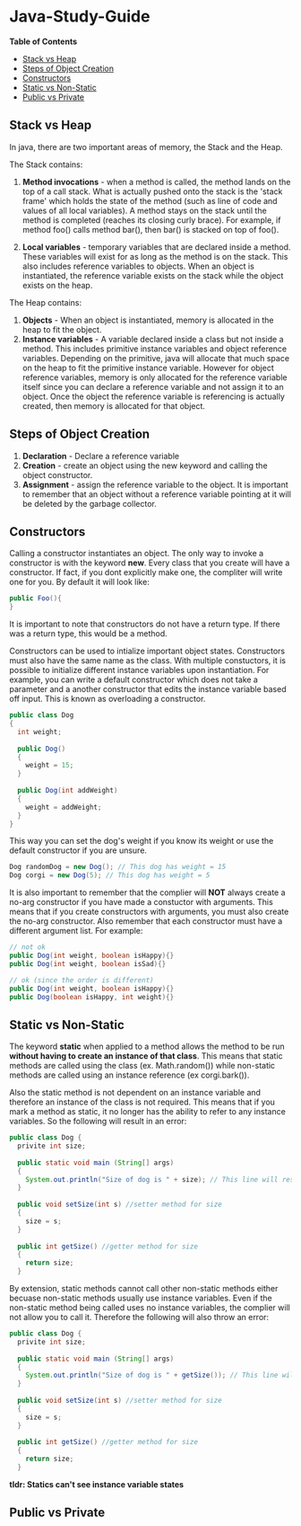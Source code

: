 # Java-Study-Guide

**Table of Contents**

- [Stack vs Heap](#stack-vs-heap)
- [Steps of Object Creation](#steps-of-object-creation)
- [Constructors](#constructors)
- [Static vs Non-Static](#static-vs-non-static)
- [Public vs Private](#public-vs-private)

## Stack vs Heap

In java, there are two important areas of memory, the Stack and the Heap. 

The Stack contains:

1. **Method invocations** - when a method is called, the method lands on the top of a call stack. What is actually pushed onto the stack is the 'stack frame' which holds the state of the method (such as line of code and values of all local variables). A method stays on the stack until the method is completed (reaches its closing curly brace). For example, if method foo() calls method bar(), then bar() is stacked on top of foo().

2. **Local variables** - temporary variables that are declared inside a method. These variables will exist for as long as the method is on the stack. This also includes reference variables to objects. When an object is instantiated, the reference variable exists on the stack while the object exists on the heap.

The Heap contains:

1. **Objects** - When an object is instantiated, memory is allocated in the heap to fit the object. 
2. **Instance variables** - A variable declared inside a class but not inside a method. This includes primitive instance variables and object reference variables. Depending on the primitive, java will allocate that much space on the heap to fit the primitive instance variable. However for object reference variables, memory is only allocated for the reference variable itself since you can declare a reference variable and not assign it to an object. Once the object the reference variable is referencing is actually created, then memory is allocated for that object. 

## Steps of Object Creation

1. **Declaration** - Declare a reference variable  
2. **Creation** - create an object using the new keyword and calling the object constructor. 
3. **Assignment** - assign the reference variable to the object. It is important to remember that an object without a reference variable pointing at it will be deleted by the garbage collector. 

## Constructors

Calling a constructor instantiates an object. The only way to invoke a constructor is with the keyword **new**. Every class that you create will have a constructor. If fact, if you dont explicitly make one, the compliter will write one for you. By default it will look like:
```java
public Foo(){
}
```
It is important to note that constructors do not have a return type. If there was a return type, this would be a method. 

Constructors can be used to intialize important object states. Constructors must also have the same name as the class. With multiple constuctors, it is possible to initialize different instance variables upon instantiation. For example, you can write a default constructor which does not take a parameter and a another constructor that edits the instance variable based off input. This is known as overloading a constructor.

```java
public class Dog
{
  int weight;
  
  public Dog()
  {
    weight = 15;
  }
  
  public Dog(int addWeight)
  {
    weight = addWeight;
  }
}
```
This way you can set the dog's weight if you know its weight or use the default constructor if you are unsure.

```java
Dog randomDog = new Dog(); // This dog has weight = 15
Dog corgi = new Dog(5); // This dog has weight = 5
```

It is also important to remember that the complier will **NOT** always create a no-arg constructor if you have made a constuctor with arguments. This means that if you create constructors with arguments, you must also create the no-arg constructor. Also remember that each constructor must have a different argument list. 
For example:
```java
// not ok
public Dog(int weight, boolean isHappy){}
public Dog(int weight, boolean isSad){}

// ok (since the order is different)
public Dog(int weight, boolean isHappy){}
public Dog(boolean isHappy, int weight){}
```

## Static vs Non-Static

The keyword **static** when applied to a method allows the method to be run **without having to create an instance of that class**. This means that static methods are called using the class (ex. Math.random()) while non-static methods are called using an instance reference (ex corgi.bark()). 

Also the static method is not dependent on an instance variable and therefore an instance of the class is not required. This means that if you mark a method as static, it no longer has the ability to refer to any instance variables. So the following will result in an error:

```java
public class Dog {
  privite int size;
  
  public static void main (String[] args)
  {
    System.out.println("Size of dog is " + size); // This line will result in an error becuase the complier does not know which object's instance variable you are refering to
  }
  
  public void setSize(int s) //setter method for size
  {
    size = s;
  }
  
  public int getSize() //getter method for size
  {
    return size;
  }
```
By extension, static methods cannot call other non-static methods either becuase non-static methods usually use instance variables. Even if the non-static method being called uses no instance variables, the complier will not allow you to call it. Therefore the following will also throw an error:

```java
public class Dog {
  privite int size;
  
  public static void main (String[] args)
  {
    System.out.println("Size of dog is " + getSize()); // This line will result in an error 
  }
  
  public void setSize(int s) //setter method for size
  {
    size = s;
  }
  
  public int getSize() //getter method for size
  {
    return size;
  }
```

**tldr: Statics can't see instance variable states**

## Public vs Private 


